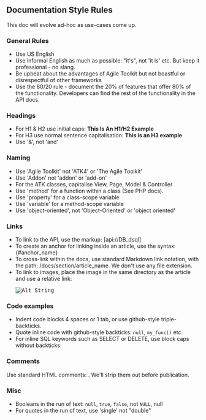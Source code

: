 Documentation Style Rules
----

This doc will evolve ad-hoc as use-cases come up.

### General Rules

* Use US English
* Use informal English as much as possible: "it's", not 'it is' etc. But keep it professional - no slang.
* Be upbeat about the advantages of Agile Toolkit but not boastful or disrespectful of other frameworks
* Use the 80/20 rule - document the 20% of features that offer 80% of the functionality. Developers can find the rest of the functionality in the API docs.

### Headings

* For H1 & H2 use initial caps: **This Is An H1/H2 Example**
* For H3 use normal sentence capitalisation: **This is an H3 example**
* Use '&', not 'and'

### Naming

* Use 'Agile Toolkit' not 'ATK4' or 'The Agile Toolkit'
* Use 'Addon' not 'addon' or 'add-on'
* For the ATK classes, capitalise View, Page, Model & Controller
* Use 'method' for a function within a class (See PHP docs).
* Use 'property' for a class-scope variable
* Use 'variable' for a method-scope variable
* Use 'object-oriented', not 'Object-Oriented' or 'object oriented'

### Links

* To link to the API, use the markup: [api://DB_dsql]
* To create an anchor for linking inside an article, use the syntax: {#anchor_name}
* To cross-link within the docs, use standard Markdown link notation, with the path: /docs/section/article_name. We don't use any file extension.
* To link to images, place the image in the same directory as the article and use a relative link: <pre>![Alt String](dia_my_img.png)</pre>

### Code examples

* Indent code blocks 4 spaces or 1 tab, or use github-style triple-backticks.
* Quote inline code with github-style backticks: `null`, `my_func()` etc.
* For inline SQL keywords such as SELECT or DELETE, use block caps without backticks

### Comments

Use standard HTML comments: <!-- -->. We'll strip them out before publication. 

### Misc

* Booleans in the run of text: `null`, `true`, `false`, not `NULL`, null
* For quotes in the run of text, use 'single' not "double"
